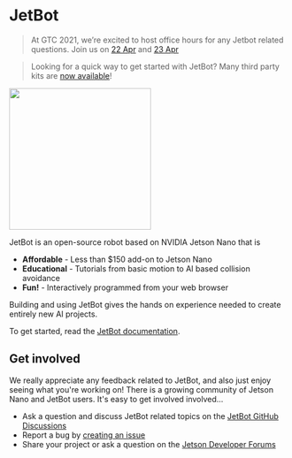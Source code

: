 # JetBot

<!--[<img src="https://img.shields.io/discord/553852754058280961.svg">](https://discord.gg/Ady6NtF) -->

> At GTC 2021, we’re excited to host office hours for any Jetbot related questions. Join us on [22 Apr](https://gtc21.event.nvidia.com/media/Ask%20and%20Learn%20about%20NVIDIA%20Jetson%20with%20Us%20%5BSE3258%5D/1_0t4qy8pg) and [23 Apr](https://gtc21.event.nvidia.com/media/Ask%20and%20Learn%20about%20NVIDIA%20Jetson%20with%20Us%20%5BSE3283%5D/1_k8aftsgr)

> Looking for a quick way to get started with JetBot?  Many third party kits are [now available](https://jetbot.org/master/third_party_kits.html)!

<img src="../..//wiki/images/jetson-jetbot-illustration_1600x1260.png" height="256">

JetBot is an open-source robot based on NVIDIA Jetson Nano that is

* **Affordable** - Less than $150 add-on to Jetson Nano
* **Educational** - Tutorials from basic motion to AI based collision avoidance
* **Fun!** - Interactively programmed from your web browser

Building and using JetBot gives the hands on experience needed to create entirely new AI projects.

To get started, read the [JetBot documentation](https://jetbot.org).

## Get involved

We really appreciate any feedback related to JetBot, and also just enjoy seeing what you're working on!  There is a growing community of Jetson Nano and JetBot users.  It's easy to get involved involved...

<!--* Join the [chat server](https://discord.gg/Ady6NtF)-->
* Ask a question and discuss JetBot related topics on the [JetBot GitHub Discussions](https://github.com/NVIDIA-AI-IOT/jetbot/discussions)
* Report a bug by [creating an issue](https://github.com/NVIDIA-AI-IOT/jetbot/issues)
* Share your project or ask a question on the [Jetson Developer Forums](https://devtalk.nvidia.com/default/board/139/jetson-embedded-systems/)


